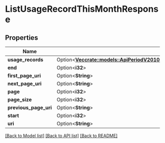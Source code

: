 # ListUsageRecordThisMonthResponse

## Properties

Name | Type | Description | Notes
------------ | ------------- | ------------- | -------------
**usage_records** | Option<[**Vec<crate::models::ApiPeriodV2010PeriodAccountPeriodUsagePeriodUsageRecordPeriodUsageRecordThisMonth>**](api.v2010.account.usage.usage_record.usage_record_this_month.md)> |  | [optional]
**end** | Option<**i32**> |  | [optional]
**first_page_uri** | Option<**String**> |  | [optional]
**next_page_uri** | Option<**String**> |  | [optional]
**page** | Option<**i32**> |  | [optional]
**page_size** | Option<**i32**> |  | [optional]
**previous_page_uri** | Option<**String**> |  | [optional]
**start** | Option<**i32**> |  | [optional]
**uri** | Option<**String**> |  | [optional]

[[Back to Model list]](../README.md#documentation-for-models) [[Back to API list]](../README.md#documentation-for-api-endpoints) [[Back to README]](../README.md)



